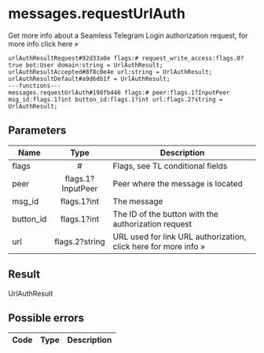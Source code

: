 # messages.requestUrlAuth
Get more info about a Seamless Telegram Login authorization request, for more info click here »

```
urlAuthResultRequest#92d33a0e flags:# request_write_access:flags.0?true bot:User domain:string = UrlAuthResult;
urlAuthResultAccepted#8f8c0e4e url:string = UrlAuthResult;
urlAuthResultDefault#a9d6db1f = UrlAuthResult;
---functions---
messages.requestUrlAuth#198fb446 flags:# peer:flags.1?InputPeer msg_id:flags.1?int button_id:flags.1?int url:flags.2?string = UrlAuthResult;
```

## Parameters
| Name | Type | Description |
| ---- | :----: | ----------- |
| flags | # | Flags, see TL conditional fields |
| peer | flags.1?InputPeer | Peer where the message is located |
| msg_id | flags.1?int | The message |
| button_id | flags.1?int | The ID of the button with the authorization request |
| url | flags.2?string | URL used for link URL authorization, click here for more info » |


## Result
UrlAuthResult

## Possible errors
| Code | Type | Description |
| ---- | :----: | ----------- |

